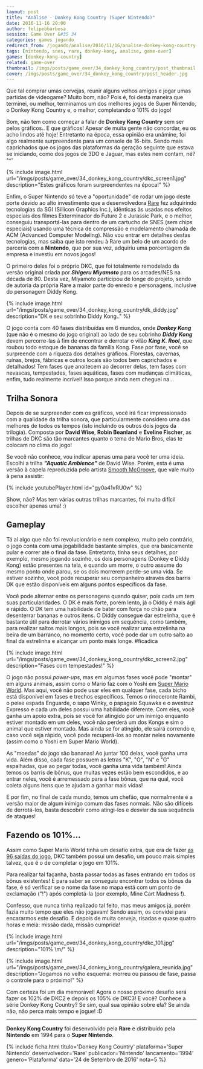 ```yaml
---
layout: post
title: "Análise - Donkey Kong Country (Super Nintendo)"
date: 2016-11-16 20:00
author: felipebbarbosa
session: Game Over &#35 34
categories: games jogando
redirect_from: /jogando/analise/2016/11/16/analise-donkey-kong-country-snes.html
tags: [nintendo, snes, rare, donkey-kong, analise, game-over]
games: [donkey-kong-country]
related: game-over
thumbnail: /imgs/posts/game_over/34_donkey_kong_country/post_thumbnail.jpg
cover: /imgs/posts/game_over/34_donkey_kong_country/post_header.jpg
---
```


Que tal comprar umas cervejas, reunir alguns velhos amigos e jogar umas partidas de videogame? Muito bom, não? Pois é, foi desta maneira que terminei, ou melhor, terminamos um dos melhores jogos de Super Nintendo, o Donkey Kong Country e, o melhor, completando o 101% do jogo!

<!--more-->

Bom, não tem como começar a falar de **Donkey Kong Country** sem ser pelos gráficos.. E que gráficos! Apesar de muita gente não concordar, eu os acho lindos até hoje! Entretanto na época, essa opinião era unâmine, foi algo realmente surpreendente para um console de 16-bits. Sendo mais caprichados que os jogos das plataformas da geração seguinte que estava se iniciando, como dos jogos de 3DO e Jaguar, mas estes nem contam, né? ^^'

{% include image.html
  url="/imgs/posts/game_over/34_donkey_kong_country/dkc_screen1.jpg"
  description="Estes gráficos foram surpreendentes na época!" %}

Enfim, o Super Nintendo só teve a "oportunidade" de rodar um jogo deste porte devido ao alto investimento que a desenvolvedora [Rare](https://www.rare.co.uk/) fez adquirindo tecnologias da SGI (Sillicon Graphics Inc.), idênticas às usadas nos efeitos especiais dos filmes Exterminador do Futuro 2 e Jurassic Park, e o melhor, conseguiu transportá-las para dentro de um cartucho de SNES (sem chips especiais) usando uma técnica de compressão e modelamento chamada de ACM (Advanced Computer Modeling). Não vou entrar em detalhes destas tecnologias, mas saiba que isto rendeu à Rare um belo de um acordo de parceria com a **Nintendo**, que por sua vez, adquiriu uma porcentagem da empresa e investiu em novos jogos!

O primeiro deles foi o próprio DKC, que foi totalmente remodelado da versão original criada por **_Shigeru Miyamoto_** para os arcades/NES na década de 80. Desta vez, Miyamoto participou de longe do projeto, sendo de autoria da própria Rare a maior parte do enredo e personagens, inclusive do personagem Diddy Kong.

{% include image.html
  url="/imgs/posts/game_over/34_donkey_kong_country/dk_diddy.jpg"
  description="DK e seu sobrinho Diddy Kong.." %}

O jogo conta com 40 fases distribuídas em 6 mundos, onde **_Donkey Kong_** (que não é o mesmo do jogo original) ao lado de seu sobrinho **_Diddy Kong_** devem percorre-las à fim de encontrar e derrotar o vilão **_King K. Rool_**, que roubou todo estoque de bananas da família Kong. Fase por fase, você se surpreende com a riqueza dos detalhes gráficos. Florestas, cavernas, ruínas, brejos, fábricas e outros locais são todos bem caprichados e detalhados! Tem fases que anoitecem ao decorrer delas, tem fases com nevascas, tempestades, fases aquáticas, fases com mudanças climáticas, enfim, tudo realmente incrível! Isso porque ainda nem cheguei na...

## Trilha Sonora

Depois de se surpreender com os gráficos, você irá ficar impressionado com a qualidade da trilha sonora, que particularmente considero uma das melhores de todos os tempos (isto incluindo os outros dois jogos da trilogia). Composta por **David Wise**, **Robin Beanland** e **Eveline Fischer**, as trilhas de DKC são tão marcantes quanto o tema de Mario Bros, elas te colocam no clima do jogo!

Se você não conhece, vou indicar apenas uma para você ter uma ideia. Escolhi a trilha **_"Aquatic Ambience"_** de David Wise. Porém, esta é uma versão à capela reproduzida pelo artista [Smooth McGroove](https://www.youtube.com/channel/UCJvBEEqTaLaKclbCPgIjBSQ), que vale muito à pena assistir:

{% include youtubePlayer.html id="gy0a41vRU0w" %}

Show, não? Mas tem várias outras trilhas marcantes, foi muito difícil escolher apenas uma! :)

## Gameplay

Tá aí algo que não foi revolucionário e nem complexo, muito pelo contrário, o jogo conta com uma jogabilidade bastante simples, que era basicamente pular e correr até o final da fase. Entretanto, tinha seus detalhes, por exemplo, mesmo jogando sozinho, os dois personagens (Donkey e Diddy Kong) estão presentes na tela, e quando um morre, o outro assume do mesmo ponto onde parou, se os dois morrerem perde-se uma vida. Se estiver sozinho, você pode recuperar seu companheiro através dos barris DK que estão disponíveis em alguns pontos específicos da fase.

Você pode alternar entre os personagens quando quiser, pois cada um tem suas particularidades. O DK é mais forte, porém lento, já o Diddy é mais ágil e rápido. O DK tem uma habilidade de bater com força no chão para desenterrar bananas e outros itens. O Diddy consegue dar estrelinha, que é bastante útil para derrotar vários inimigos em sequência, como também, para realizar saltos mais longos, pois se você realizar uma estrelinha na beira de um barranco, no momento certo, você pode dar um outro salto ao final da estrelinha e alcançar um ponto mais longe. #ficadica

{% include image.html
  url="/imgs/posts/game_over/34_donkey_kong_country/dkc_screen2.jpg"
  description="Fases com tempestades!" %}

O jogo não possui _power-ups_, mas em algumas fases você pode "montar" em alguns animais, assim como o Mario faz com o Yoshi em [Super Mario World](/jogando/analise/2015/06/30/analise-super-mario-world-snes.html). Mas aqui, você não pode usar eles em qualquer fase, cada bicho está disponível em fases e trechos específicos. Temos o rinoceronte Rambi, o peixe espada Enguarde, o sapo Winky, o papagaio Squawks e o avestruz Expresso e cada um deles possui uma habilidade diferente. Com eles, você ganha um apoio extra, pois se você for atingido por um inimigo enquanto estiver montado em um deles, você não perderá um dos Kongs e sim o animal que estiver montado. Mas ainda se for atingido, ele sairá correndo e, caso você seja rápido, você pode recuperá-los ao montar neles novamente (assim como o Yoshi em Super Mario World).

As "moedas" do jogo são bananas! Ao juntar 100 delas, você ganha uma vida. Além disso, cada fase possuem as letras "K", "O", "N" e "G" espalhadas, que ao pegar todas, você ganha uma vida também! Ainda temos os barris de bônus, que muitas vezes estão bem escondidos, e ao entrar neles, você é arremessado para a fase bônus, que na qual, você coleta alguns itens que te ajudam a ganhar mais vidas!

E por fim, no final de cada mundo, temos um chefão, que normalmente é a versão maior de algum inimigo comum das fases normais. Não são difíceis de derrotá-los, basta descobrir como atingi-los e desviar da sua sequência de ataques!

## Fazendo os 101%...

Assim como Super Mario World tinha um desafio extra, que era de fazer [as 96 saídas do jogo](/jogando/analise/2015/06/30/analise-super-mario-world-snes.html), DKC também possui um desafio, um pouco mais simples talvez, que é o de completar o jogo em 101%.

Para realizar tal façanha, basta passar todas as fases entrando em todos os bônus existentes! E para saber se conseguiu encontrar todos os bônus da fase, é só verificar se o nome da fase no mapa está com um ponto de exclamação ("!") após completá-la (por exemplo, Mine Cart Madness **!**).

Confesso, que nunca tinha realizado tal feito, mas meus amigos já, porém fazia muito tempo que eles não jogavam! Sendo assim, os convidei para encararmos este desafio. E depois de muita cerveja, risadas e quase quatro horas e meia: missão dada, missão cumprida!

{% include image.html
  url="/imgs/posts/game_over/34_donkey_kong_country/dkc_101.jpg"
  description="101% \m/" %}

{% include image.html
  url="/imgs/posts/game_over/34_donkey_kong_country/galera_reunida.jpg"
  description="Jogamos no velho esquema: morreu ou passou de fase, passa o controle para o próximo!" %}

Com certeza foi um dia memorável! Agora o nosso próximo desafio será fazer os 102% de DKC2 e depois os 105% de DKC3! E você? Conhece a série Donkey Kong Country? Se sim, qual sua opinião sobre ela? Se ainda não, não perca mais tempo e jogue! :D

---

**Donkey Kong Country** foi desenvolvido pela **Rare** e distribuído pela **Nintendo** em 1994 para o **Super Nintendo**.

{% include ficha.html
  titulo='Donkey Kong Country'
  plataforma='Super Nintendo'
  desenvolvedor='Rare'
  publicador='Nintendo'
  lancamento='1994'
  genero='Plataforma'
  data='24 de Setembro de 2016'
  nota=5 %}
